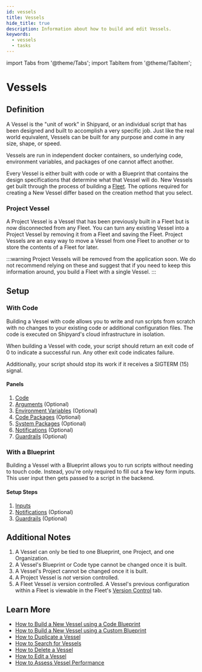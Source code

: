 ```yaml
---
id: vessels
title: Vessels
hide_title: true
description: Information about how to build and edit Vessels.
keywords:
  - vessels
  - tasks
---
```


import Tabs from '@theme/Tabs';
import TabItem from '@theme/TabItem';

# Vessels

## Definition

A Vessel is the "unit of work" in Shipyard, or an individual script that has been designed and built to accomplish a very specific job. Just like the real world equivalent, Vessels can be built for any purpose and come in any size, shape, or speed.

Vessels are run in independent docker containers, so underlying code, environment variables, and packages of one cannot affect another.

Every Vessel is either built with code or with a Blueprint that contains the design specifications that determine what that Vessel will do. New Vessels get built through the process of building a [Fleet](fleets/fleets-overview.md). The options required for creating a New Vessel differ based on the creation method that you select.

### Project Vessel
A Project Vessel is a Vessel that has been previously built in a Fleet but is now disconnected from any Fleet. You can turn any existing Vessel into a Project Vessel by removing it from a Fleet and saving the Fleet. Project Vessels are an easy way to move a Vessel from one Fleet to another or to store the contents of a Fleet for later.

:::warning
Project Vessels will be removed from the application soon. We do not recommend relying on these and suggest that if you need to keep this information around, you build a Fleet with a single Vessel.
:::

## Setup

### With Code

Building a Vessel with code allows you to write and run scripts from scratch with no changes to your existing code or additional configuration files. The code is executed on Shipyard's cloud infrastructure in isolation.

When building a Vessel with code, your script should return an exit code of 0 to indicate a successful run. Any other exit code indicates failure.

Additionally, your script should stop its work if it receives a SIGTERM \(15\) signal.

#### Panels

1. [Code](code/code-overview.md)
2. [Arguments](arguments.md) (Optional)
3. [Environment Variables](environment-variables/environment-variables-overview.md) (Optional)
4. [Code Packages](packages/external-package-dependencies.md) (Optional)
5. [System Packages](packages/system-package-dependencies.md) (Optional)
6. [Notifications](notifications.md) (Optional)
7. [Guardrails](guardrails.md) (Optional)


### With a Blueprint

Building a Vessel with a Blueprint allows you to run scripts without needing to touch code. Instead, you're only required to fill out a few key form inputs. This user input then gets passed to a script in the backend.

#### Setup Steps

1. [Inputs](inputs.md)
2. [Notifications](notifications.md) (Optional)
3. [Guardrails](guardrails.md) (Optional)
   
## Additional Notes

1. A Vessel can only be tied to one Blueprint, one Project, and one Organization.
2. A Vessel's Blueprint or Code type cannot be changed once it is built.
3. A Vessel's Project cannot be changed once it is built.
4. A Project Vessel is _not_ version controlled.
5. A Fleet Vessel _is_ version controlled. A Vessel's previous configuration within a Fleet is viewable in the Fleet's [Version Control](fleets/version-control.md) tab.

## Learn More

- [How to Build a New Vessel using a Code Blueprint](../how-tos/vessels/build-vessel-code.md)
- [How to Build a New Vessel using a Custom Blueprint](../how-tos/vessels/build-vessel-blueprint.md)
- [How to Duplicate a Vessel](../how-tos/vessels/duplicate-vessel.md)
- [How to Search for Vessels](../how-tos/vessels/search-for-vessel.md)
- [How to Delete a Vessel](../how-tos/vessels/remove-vessel.md)
- [How to Edit a Vessel](../how-tos/vessels/edit-vessel.md)
- [How to Assess Vessel Performance](../how-tos/vessels/assess-vessel-performance.md)

